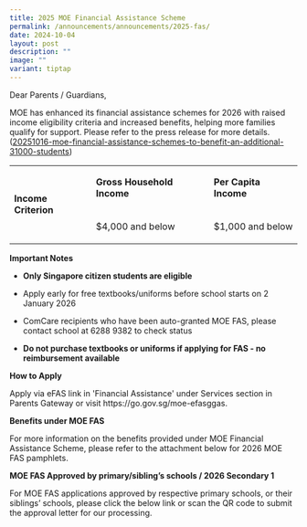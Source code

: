 ```yaml
---
title: 2025 MOE Financial Assistance Scheme
permalink: /announcements/announcements/2025-fas/
date: 2024-10-04
layout: post
description: ""
image: ""
variant: tiptap
---
```

<p>Dear Parents / Guardians,</p>
<p>MOE has enhanced its financial assistance schemes for 2026 with raised
income eligibility criteria and increased benefits, helping more families
qualify for support. Please refer to the press release for more details.
(<a href="https://www.moe.gov.sg/news/press-releases/20251016-moe-financial-assistance-schemes-to-benefit-an-additional-31000-students" rel="noopener noreferrer nofollow" target="_blank">20251016-moe-financial-assistance-schemes-to-benefit-an-additional-31000-students</a>)</p>
<table style="minWidth: 75px">
<colgroup>
<col>
<col>
<col>
</colgroup>
<tbody>
<tr>
<td rowspan="2" colspan="1">
<p><strong>Income Criterion</strong>
</p>
</td>
<td rowspan="1" colspan="1">
<p><strong>Gross Household Income</strong>
</p>
</td>
<td rowspan="1" colspan="1">
<p><strong>Per Capita Income</strong>
</p>
</td>
</tr>
<tr>
<td rowspan="1" colspan="1">
<p>$4,000 and below</p>
</td>
<td rowspan="1" colspan="1">
<p>$1,000 and below</p>
</td>
</tr>
</tbody>
</table>
<p><strong>Important Notes</strong>
</p>
<ul data-tight="true" class="tight">
<li>
<p><strong>Only Singapore citizen students are eligible</strong>
</p>
</li>
<li>
<p>Apply early for free textbooks/uniforms before school starts on 2 January
2026</p>
</li>
<li>
<p>ComCare recipients who have been auto-granted MOE FAS, please contact
school at 6288 9382 to check status</p>
</li>
<li>
<p><strong>Do not purchase textbooks or uniforms if applying for FAS - no reimbursement available</strong>
</p>
</li>
</ul>
<p><strong>How to Apply</strong>
</p>
<p>Apply via eFAS link in 'Financial Assistance' under Services section in
Parents Gateway or visit <a rel="noopener noreferrer nofollow" target="_blank">https://go.gov.sg/moe-efasggas</a>.</p>
<p><strong>Benefits under MOE FAS</strong>
</p>
<p>For more information on the benefits provided under MOE Financial Assistance
Scheme, please refer to the attachment below for 2026 MOE FAS pamphlets.</p>
<p><strong>MOE FAS Approved by primary/sibling’s schools / 2026 Secondary 1</strong>
</p>
<p>For MOE FAS applications approved by respective primary schools, or their
siblings’ schools, please click the below link or scan the QR code to submit
the approval letter for our processing.</p>
<p></p>